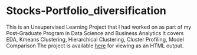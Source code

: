 # Stocks-Portfolio_diversification
This is an Unsupervised Learning Project that I had worked on as part of my Post-Graduate Program in Data Science and Business Analytics
It covers EDA, Kmeans Clustering, Hierarchical Clustering, Cluster Profiling, Model Comparison
The project is available [here]([https://link-url-here.org](https://github.com/I-Mohammed1/Stocks-Portfolio_diversification/blob/main/Unsupervised_Learning_Stocks_Portfolio_Diversification.html)) for viewing as an HTML output.
